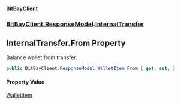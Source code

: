 #### [BitBayClient](./index.md 'index')
### [BitBayClient.ResponseModel](./BitBayClient-ResponseModel.md 'BitBayClient.ResponseModel').[InternalTransfer](./BitBayClient-ResponseModel-InternalTransfer.md 'BitBayClient.ResponseModel.InternalTransfer')
## InternalTransfer.From Property
Balance wallet from transfer.  
```csharp
public BitBayClient.ResponseModel.WalletItem From { get; set; }
```
#### Property Value
[WalletItem](./BitBayClient-ResponseModel-WalletItem.md 'BitBayClient.ResponseModel.WalletItem')  
